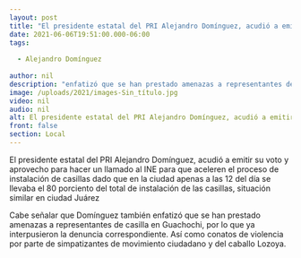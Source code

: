 ```yaml
---
layout: post
title: "El presidente estatal del PRI Alejandro Domínguez, acudió a emitir su voto"
date: 2021-06-06T19:51:00.000-06:00
tags:
  
  - Alejandro Domínguez
  
author: nil
description: "enfatizó que se han prestado amenazas a representantes de casilla en Guachocho"
image: /uploads/2021/images-Sin_título.jpg
video: nil
audio: nil
alt: El presidente estatal del PRI Alejandro Domínguez, acudió a emitir su voto
front: false
section: Local
---
```


El presidente estatal del PRI Alejandro Domínguez, acudió a emitir su voto y aprovecho para hacer un llamado al INE para que aceleren el proceso de instalación de casillas dado que en la ciudad apenas a las 12 del día se llevaba el 80 porciento del total de instalación de las casillas, situación similar en ciudad Juárez

Cabe señalar que Domínguez también enfatizó que se han prestado amenazas a representantes de casilla en Guachochi, por lo que ya interpusieron la denuncia correspondiente. Así como conatos de violencia por parte de simpatizantes de movimiento ciudadano y del caballo Lozoya.
